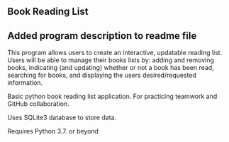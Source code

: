 ## Book Reading List

## Added program description to readme file
This program allows users to create an interactive, updatable reading list. Users will be able to manage their books lists by: adding and removing books, indicating (and updating) whether or not a book has been read, searching for books, and displaying the users desired/requested information.

Basic python book reading list application. For practicing teamwork and GitHub collaboration. 

Uses SQLite3 database to store data. 

Requires Python 3.7. or beyond
